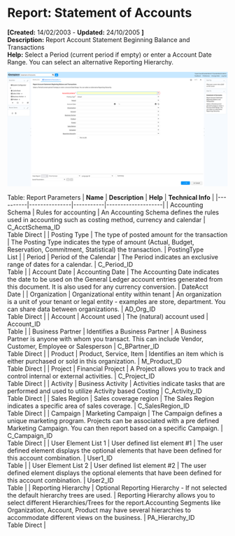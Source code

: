# Report: Statement of Accounts

**[Created:** 14/02/2003 - **Updated:** 24/10/2005 **]**  
**Description:** Report Account Statement Beginning Balance and Transactions  
**Help:** Select a Period (current period if empty) or enter a Account Date Range. You can select an alternative Reporting Hierarchy.  

![](/img/docs/manual/StatementofAccounts-Report_iDempiere_v12.0.0.png)

Table: Report Parameters
| **Name** | **Description** | **Help** | **Technical Info** |
|----------|---------------|-----------|--------------------|
| Accounting Schema | Rules for accounting | An Accounting Schema defines the rules used in accounting such as costing method, currency and calendar | C_AcctSchema_ID<br/>Table Direct | 
| Posting Type | The type of posted amount for the transaction | The Posting Type indicates the type of amount (Actual, Budget, Reservation, Commitment, Statistical) the transaction. | PostingType<br/>List | 
| Period | Period of the Calendar | The Period indicates an exclusive range of dates for a calendar. | C_Period_ID<br/>Table | 
| Account Date | Accounting Date | The Accounting Date indicates the date to be used on the General Ledger account entries generated from this document. It is also used for any currency conversion. | DateAcct<br/>Date | 
| Organization | Organizational entity within tenant | An organization is a unit of your tenant or legal entity - examples are store, department. You can share data between organizations. | AD_Org_ID<br/>Table Direct | 
| Account | Account used | The (natural) account used | Account_ID<br/>Table | 
| Business Partner | Identifies a Business Partner | A Business Partner is anyone with whom you transact.  This can include Vendor, Customer, Employee or Salesperson | C_BPartner_ID<br/>Table Direct | 
| Product | Product, Service, Item | Identifies an item which is either purchased or sold in this organization. | M_Product_ID<br/>Table Direct | 
| Project | Financial Project | A Project allows you to track and control internal or external activities. | C_Project_ID<br/>Table Direct | 
| Activity | Business Activity | Activities indicate tasks that are performed and used to utilize Activity based Costing | C_Activity_ID<br/>Table Direct | 
| Sales Region | Sales coverage region | The Sales Region indicates a specific area of sales coverage. | C_SalesRegion_ID<br/>Table Direct | 
| Campaign | Marketing Campaign | The Campaign defines a unique marketing program.  Projects can be associated with a pre defined Marketing Campaign.  You can then report based on a specific Campaign. | C_Campaign_ID<br/>Table Direct | 
| User Element List 1 | User defined list element #1 | The user defined element displays the optional elements that have been defined for this account combination. | User1_ID<br/>Table | 
| User Element List 2 | User defined list element #2 | The user defined element displays the optional elements that have been defined for this account combination. | User2_ID<br/>Table | 
| Reporting Hierarchy | Optional Reporting Hierarchy - If not selected the default hierarchy trees are used. | Reporting Hierarchy allows you to select different Hierarchies/Trees for the report.Accounting Segments like Organization, Account, Product may have several hierarchies to accommodate different views on the business. | PA_Hierarchy_ID<br/>Table Direct | 


